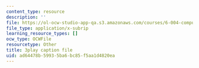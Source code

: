 ```yaml
---
content_type: resource
description: ''
file: https://ol-ocw-studio-app-qa.s3.amazonaws.com/courses/6-004-computation-structures-spring-2017/ad64478b59935ba6bc85f5aa1d4820ea_0h3SCozKaR4.vtt
file_type: application/x-subrip
learning_resource_types: []
ocw_type: OCWFile
resourcetype: Other
title: 3play caption file
uid: ad64478b-5993-5ba6-bc85-f5aa1d4820ea
---
```

